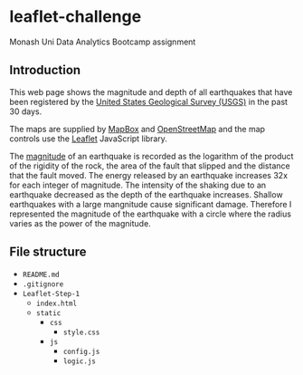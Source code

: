# leaflet-challenge
Monash Uni Data Analytics Bootcamp assignment  

## Introduction  
This web page shows the magnitude and depth of all earthquakes that have been registered by the [United States Geological Survey (USGS)](https://www.usgs.gov/) in the past 30 days.  

The maps are supplied by [MapBox](https://www.mapbox.com/)  and [OpenStreetMap](https://www.openstreetmap.org/) and the map controls use the [Leaflet](https://leafletjs.com/) JavaScript library.  

The [magnitude](https://www.usgs.gov/natural-hazards/earthquake-hazards/science/earthquake-magnitude-energy-release-and-shaking-intensity?qt-science_center_objects=0#qt-science_center_objects) of an earthquake is recorded as the logarithm of the product of the rigidity of the rock, the area of the fault that slipped and the distance that the fault moved. The energy released by an earthquake increases 32x for each integer of magnitude. The intensity of the shaking due to an earthquake decreased as the depth of the earthquake increases. Shallow earthquakes with a large mangnitude cause significant damage.  Therefore I represented the magnitude of the earthquake with a circle where the radius varies as the power of the magnitude.  

## File structure  
* ```README.md```  
* ```.gitignore```  
* ```Leaflet-Step-1```  
  * ```index.html```  
  * ```static```  
    * ```css```  
      * ```style.css```  
    * ```js```  
      * ```config.js```  
      * ```logic.js```  
   










